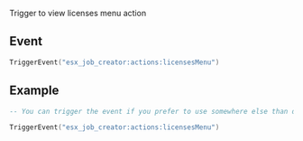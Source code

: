 Trigger to view licenses menu action

## Event
``` lua
TriggerEvent("esx_job_creator:actions:licensesMenu")
```

## Example
``` lua
-- You can trigger the event if you prefer to use somewhere else than default F6 actions menu

TriggerEvent("esx_job_creator:actions:licensesMenu")
```